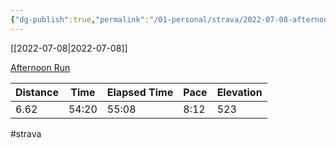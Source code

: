 ```yaml
---
{"dg-publish":true,"permalink":"/01-personal/strava/2022-07-08-afternoon-run/"}
---
```



[[2022-07-08\|2022-07-08]]

[Afternoon Run](https://www.strava.com/activities/7437140052)

| Distance | Time  | Elapsed Time | Pace | Elevation |
| -------- | ----- | ------------ | ---- | --------- |
| 6.62     | 54:20 | 55:08        | 8:12 | 523       |




#strava
